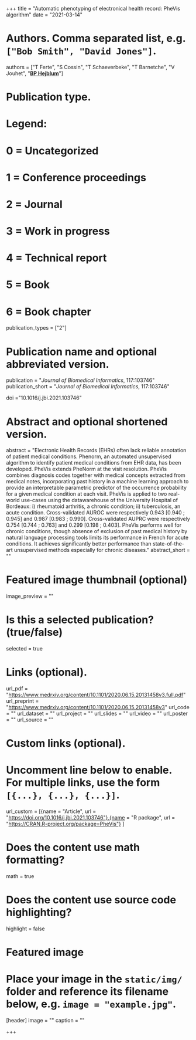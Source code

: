 +++
title = "Automatic phenotyping of electronical health record: PheVis algorithm"
date = "2021-03-14"

# Authors. Comma separated list, e.g. `["Bob Smith", "David Jones"]`.
authors = ["T Ferte", "S Cossin", "T Schaeverbeke", "T Barnetche", "V Jouhet", "<u>**BP Hejblum**</u>"]
# Publication type.
# Legend:
# 0 = Uncategorized
# 1 = Conference proceedings
# 2 = Journal
# 3 = Work in progress
# 4 = Technical report
# 5 = Book
# 6 = Book chapter
publication_types = ["2"]

# Publication name and optional abbreviated version.
publication = "*Journal of Biomedical Informatics*, 117:103746"
publication_short = "*Journal of Biomedical Informatics*, 117:103746"

doi ="10.1016/j.jbi.2021.103746"

# Abstract and optional shortened version.
abstract = "Electronic Health Records (EHRs) often lack reliable annotation of patient medical conditions. Phenorm, an automated unsupervised algorithm to identify patient medical conditions from EHR data, has been developed. PheVis extends PheNorm at the visit resolution. PheVis combines diagnosis codes together with medical concepts extracted from medical notes, incorporating past history in a machine learning approach to provide an interpretable parametric predictor of the occurrence probability for a given medical condition at each visit. PheVis is applied to two real-world use-cases using the datawarehouse of the University Hospital of Bordeaux: i) rheumatoid arthritis, a chronic condition; ii) tuberculosis, an acute condition. Cross-validated AUROC were respectively 0.943 [0.940 ; 0.945] and 0.987 [0.983 ; 0.990]. Cross-validated AUPRC were respectively 0.754 [0.744 ; 0.763] and 0.299 [0.198 ; 0.403]. PheVis performs well for chronic conditions, though absence of exclusion of past medical history by natural language processing tools limits its performance in French for acute conditions. It achieves significantly better performance than state-of-the-art unsupervised methods especially for chronic diseases."
abstract_short = ""

# Featured image thumbnail (optional)
image_preview = ""

# Is this a selected publication? (true/false)
selected = true

# Links (optional).
url_pdf = "https://www.medrxiv.org/content/10.1101/2020.06.15.20131458v3.full.pdf"
url_preprint = "https://www.medrxiv.org/content/10.1101/2020.06.15.20131458v3"
url_code = ""
url_dataset = ""
url_project = ""
url_slides = ""
url_video = ""
url_poster = ""
url_source = ""

# Custom links (optional).
# Uncomment line below to enable. For multiple links, use the form `[{...}, {...}, {...}]`.
url_custom = [{name = "Article", url = "https://doi.org/10.1016/j.jbi.2021.103746"},{name = "R package", url = "https://CRAN.R-project.org/package=PheVis"}
]


# Does the content use math formatting?
math = true

# Does the content use source code highlighting?
highlight = false

# Featured image
# Place your image in the `static/img/` folder and reference its filename below, e.g. `image = "example.jpg"`.
[header]
image = ""
caption = ""

+++
